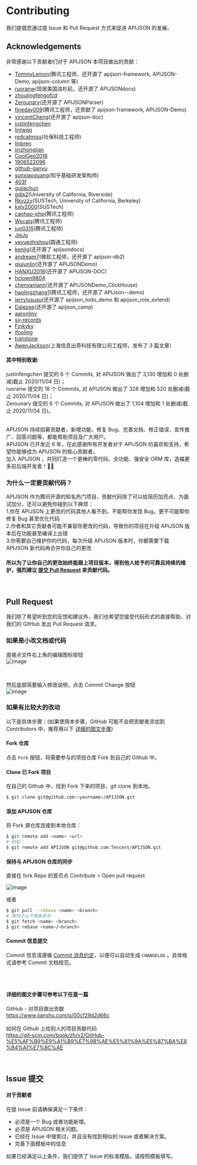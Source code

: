 # Contributing

我们提倡您通过提 Issue 和 Pull Request 方式来促进 APIJSON 的发展。


## Acknowledgements

非常感谢以下贡献者们对于 APIJSON 本项目做出的贡献：

- [TommyLemon](https://github.com/TommyLemon)(腾讯工程师，还开源了 apijson-framework, APIJSON-Demo, apijson-column 等)
- [ruoranw](https://github.com/ruoranw)(现居美国洛杉矶，还开源了 APIJSONdocs)
- [zhoulingfengofcd](https://github.com/zhoulingfengofcd)
- [Zerounary](https://github.com/Zerounary)(还开源了 APIJSONParser)
- [fineday009](https://github.com/fineday009)(腾讯工程师，还贡献了 apijson-framework, APIJSON-Demo)
- [vincentCheng](https://github.com/vincentCheng)(还开源了 apijson-doc)
- [justinfengchen](https://github.com/justinfengchen)
- [linlwqq](https://github.com/linlwqq)
- [redcatmiss](https://github.com/redcatmiss)(社保科技工程师)
- [linbren](https://github.com/linbren)
- [jinzhongjian](https://github.com/jinzhongjian)
- [CoolGeo2016](https://github.com/CoolGeo2016)
- [1906522096](https://github.com/1906522096)
- [github-ganyu](https://github.com/github-ganyu)
- [sunxiaoguang](https://github.com/sunxiaoguang)(知乎基础研发架构师)
- [403f](https://github.com/403f)
- [gujiachun](https://github.com/gujiachun)
- [gdjs2](https://github.com/gdjs2)(University of California, Riverside)
- [Rkyzzy](https://github.com/Rkyzzy)(SUSTech, University of California, Berkeley)
- [kxlv2000](https://github.com/kxlv2000)(SUSTech)
- [caohao-php](https://github.com/caohao-php)(腾讯工程师)
- [Wscats](https://github.com/Wscats)(腾讯工程师)
- [jun0315](https://github.com/jun0315)(腾讯工程师)
- [JieJo](https://github.com/JieJo)
- [yeyuezhishou](https://github.com/yeyuezhishou)(圆通工程师)
- [kenlig](https://github.com/kenlig)(还开源了 apijsondocs)
- [andream7](https://github.com/andream7)(微软工程师，还开源了 apijson-db2)
- [qiujunlin](https://github.com/qiujunlin)(还开源了 APIJSONDemo)
- [HANXU2018](https://github.com/HANXU2018)(还开源了 APIJSON-DOC)
- [hclown9804](https://github.com/hclown9804)
- [chenyanlann](https://github.com/chenyanlann)(还开源了 APIJSONDemo_ClickHouse)
- [haolingzhang1](https://github.com/haolingzhang1)(腾讯工程师，还开源了 APIJson--demo)
- [jerrylususu](https://github.com/jerrylususu)(还开源了 apijson_todo_demo 和 apijson_role_extend)
- [Dalezee](https://github.com/Dalezee)(还开源了 apijson_camp)
- [aaronlinv](https://github.com/aaronlinv)
- [sy-records](https://github.com/sy-records)
- [Finkyky](https://github.com/Finkyky)
- [ifooling](https://github.com/ifooling)
- [transtone](https://github.com/transtone)
- [AwenJackson](https://github.com/AwenJackson)(上海信息出奇科技有限公司工程师，发布了 3 篇文章）

#### 其中特别致谢: <br/>
justinfengchen 提交的 6 个 Commits, 对 APIJSON 做出了 3,130 增加和 0 处删减(截止 2020/11/04 日)； <br/>
ruoranw 提交的 18 个 Commits, 对 APIJSON 做出了 328 增加和 520 处删减(截止 2020/11/04 日)； <br/>
Zerounary 提交的 6 个 Commits, 对 APIJSON 做出了 1,104 增加和 1 处删减(截止 2020/11/04 日)。 <br/>

<br/>
APIJSON 持续招募贡献者，新增功能、修复 Bug、完善文档、修正错误、宣传推广、回答问题等，都能帮助项目及广大用户。 <br/>
APIJSON 已开发近 6 年，在此感谢所有开发者对于 APIJSON 的喜欢和支持，希望你能够成为 APIJSON 的核心贡献者， <br/>
加入 APIJSON ，共同打造一个更棒的零代码、全功能、强安全 ORM 库，造福更多前后端开发者！🍾🎉

### 为什么一定要贡献代码？
APIJSON 作为腾讯开源的知名热门项目，贡献代码除了可以给简历加亮点、为面试加分，还可以避免你碰到以下麻烦： <br/>
1.你在 APIJSON 上更改的代码其他人看不到，不能帮你发现 Bug，更不可能帮你修复 Bug 甚至优化代码 <br/>
2.作者和其它贡献者可能不兼容你更改的代码，导致你的项目在升级 APIJSON 版本后在功能甚至编译上出错 <br/>
3.你需要自己维护你的代码，每次升级 APIJSON 版本时，你都需要下载 APIJSON 新代码再合并你自己的更改 <br/>
#### 所以为了让你自己的更改始终能跟上项目版本，得到他人给予的可靠且持续的维护，强烈建议 [提交 Pull Request](/CONTRIBUTING.md#pull-request) 来贡献代码。

​             

##  Pull Request

我们除了希望听到您的反馈和建议外，我们也希望您接受代码形式的直接帮助，对我们的 GitHub 发出 Pull Request 请求。

### 如果是小改文档或代码

直接点文件右上角的编辑图标按钮 <br/> 
![image](https://user-images.githubusercontent.com/5738175/130585672-8bd49ae5-2978-4ad6-a7a6-de0a0c2d0b68.png)

<br/>

然后底部简要输入修改说明，点击 Commit Change 按钮 <br/> 
![image](https://user-images.githubusercontent.com/5738175/130586073-4a6aea74-3c88-4cd9-9c93-ffaba1270ab8.png)


### 如果有比较大的改动

以下是具体步骤：(如果使用本步骤，GitHub 可能不会把贡献者添加到 Contributors 中，推荐用以下 [详细的图文步骤](https://github.com/Tencent/APIJSON/blob/master/CONTRIBUTING.md#%E8%AF%A6%E7%BB%86%E7%9A%84%E5%9B%BE%E6%96%87%E6%AD%A5%E9%AA%A4%E5%8F%AF%E5%8F%82%E8%80%83%E4%BB%A5%E4%B8%8B%E4%BB%BB%E6%84%8F%E4%B8%80%E7%AF%87))

#### Fork 仓库

点击 `Fork` 按钮，将需要参与的项目仓库 Fork 到自己的 Github 中。

#### Clone 已 Fork 项目

在自己的 Github 中，找到 Fork 下来的项目，git clone 到本地。

```bash
$ git clone git@github.com:<yourname>/APIJSON.git
```

#### 添加 APIJSON 仓库

将 Fork 源仓库连接到本地仓库：

```bash
$ git remote add <name> <url>
# 例如：
$ git remote add APIJSON git@github.com:Tencent/APIJSON.git
```

#### 保持与 APIJSON 仓库的同步

直接在 fork Repo 的首页点 Contribute > Open pull request

![image](https://user-images.githubusercontent.com/5738175/131776033-74caf279-ebbf-45f1-a9c1-beff937a87fb.png)

或者
```bash
$ git pull --rebase <name> <branch>
# 等同于以下两条命令
$ git fetch <name> <branch>
$ git rebase <name>/<branch>
```

#### Commit 信息提交

Commit 信息请遵循 [Commit 消息约定](./CONTRIBUTING_COMMIT.md)，以便可以自动生成 `CHANGELOG` 。具体格式请参考 Commit 文档规范。

<br/><br/>
 
#### 详细的图文步骤可参考以下任意一篇
GitHub - 对项目做出贡献 <br/>
https://www.jianshu.com/p/00cf29d2d66c
<br/><br/>
如何在 Github 上给别人的项目贡献代码 <br/>
https://git-scm.com/book/zh/v2/GitHub-%E5%AF%B9%E9%A1%B9%E7%9B%AE%E5%81%9A%E5%87%BA%E8%B4%A1%E7%8C%AE


​                       

## Issue 提交

#### 对于贡献者

在提 Issue 前请确保满足一下条件：

- 必须是一个 Bug 或者功能新增。
- 必须是 APIJSON 相关问题。
- 已经在 Issue 中搜索过，并且没有找到相似的 Issue 或者解决方案。
- 完善下面模板中的信息

如果已经满足以上条件，我们提供了 Issue 的标准模版，请按照模板填写。
